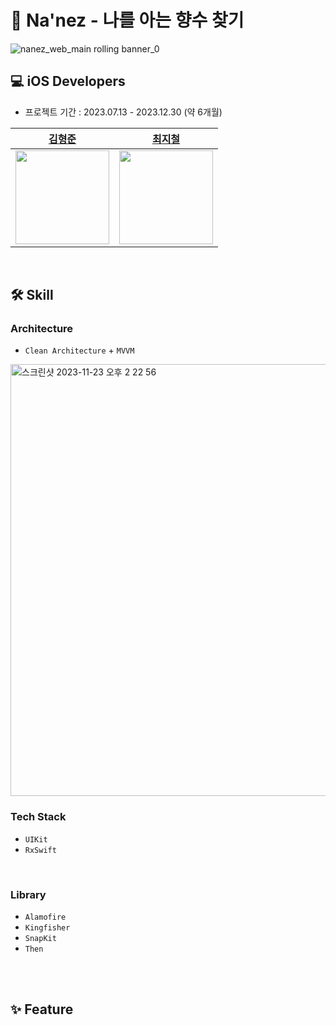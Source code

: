 # 🌷 Na'nez - 나를 아는 향수 찾기

![nanez_web_main rolling banner_0](https://github.com/nanez-dev/nanez-iOS/assets/114370871/a4cc34bf-bb54-4a75-a3db-31b33fe910b3)
<br>

## 💻 iOS Developers

* 프로젝트 기간 : 2023.07.13 - 2023.12.30 (약 6개월)

|[김형준](https://github.com/hyung6370)|[최지철](https://github.com/jife98)|
|:--:|:--:|
|<img src="https://avatars.githubusercontent.com/u/81064963?v=4" width="150">|<img src="https://avatars.githubusercontent.com/u/114370871?v=4" width="150">
</br>

## 🛠️ Skill

### Architecture
-  `Clean Architecture` + `MVVM`
<img width="691" alt="스크린샷 2023-11-23 오후 2 22 56" src="https://github.com/nanez-dev/nanez-iOS/assets/114370871/05dd3ddf-8ace-4dd1-bb91-9b074d965e1d">

    
</br>

### Tech Stack

- `UIKit`
- `RxSwift`

</br>

### Library

- `Alamofire`
- `Kingfisher`
- `SnapKit`
- `Then`


</br>

</br>
    
## ✨ Feature
